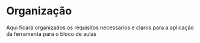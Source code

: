 # Organização 
Aqui ficará organizados os requisitos necessarios e claros para a aplicação da ferramenta para o bloco de aulas 